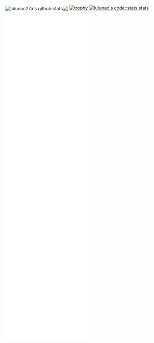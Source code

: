 <img align="center" src="https://github-readme-stats.vercel.app/api?username=lulunac27a&show_icons=true&include_all_commits=true&theme=buefy&hide_border=true" alt="lulunac27a's github stats" /><img align="center" src="https://github-readme-stats.vercel.app/api/top-langs/?username=lulunac27a&layout=compact&theme=buefy&hide_border=true" />
[![trophy](https://github-profile-trophy.vercel.app/?username=lulunac27a)](https://github.com/lulunac27a/github-profile-trophy)
[![lulunac's code::stats stats](https://codestats-readme.avior.me/api?username=lulunac)](https://github.com/lulunac27a/codestats-readme)
<img src="github-metrics.svg"/>
